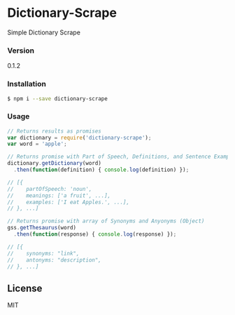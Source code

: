 # Dictionary-Scrape
Simple Dictionary Scrape

### Version
0.1.2

### Installation
```sh
$ npm i --save dictionary-scrape
```

### Usage
```js
// Returns results as promises
var dictionary = require('dictionary-scrape');
var word = 'apple';

// Returns promise with Part of Speech, Definitions, and Sentence Examples (Object)
dictionary.getDictionary(word)
  .then(function(definition) { console.log(definition) });

// [{ 
//    partOfSpeech: 'noun',
//    meanings: ['a fruit', ...],
//    examples: ['I eat Apples.', ...],
// }, ...]

// Returns promise with array of Synonyms and Anyonyms (Object)
gss.getThesaurus(word)
  .then(function(response) { console.log(response) });

// [{
//    synonyms: "link",
//    antonyms: "description",
// }, ...]
```


License
----
MIT
